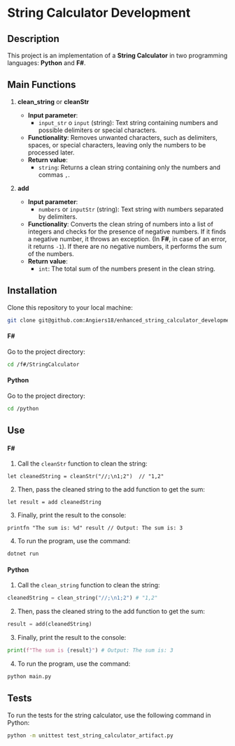 # String Calculator Development

## Description
This project is an implementation of a **String Calculator** in two programming languages: **Python** and **F#**.

## Main Functions
1. **clean_string** or **cleanStr**
   - **Input parameter**:
     - `input_str` o `input` (string): Text string containing numbers and possible delimiters or special characters.
   - **Functionality**:
     Removes unwanted characters, such as delimiters, spaces, or special characters, leaving only the numbers to be processed later.
   - **Return value**:
     - `string`: Returns a clean string containing only the numbers and commas `,`.

2. **add**
   - **Input parameter**:
     - `numbers` or `inputStr` (string): Text string with numbers separated by delimiters.
   - **Functionality**:
     Converts the clean string of numbers into a list of integers and checks for the presence of negative numbers. If it finds a negative number, it throws an exception. (In **F#**, in case of an error, it returns `-1`). If there are no negative numbers, it performs the sum of the numbers.
   - **Return value**:
     - `int`: The total sum of the numbers present in the clean string.

## Installation

Clone this repository to your local machine:
   ```bash
   git clone git@github.com:Angiers18/enhanced_string_calculator_development.git
   ```
#### F#

Go to the project directory:
 ```bash
cd /f#/StringCalculator
 ```

#### Python

Go to the project directory:
 ```bash
cd /python
 ```
## Use

#### F#

1. Call the `cleanStr` function to clean the string:

```f#
let cleanedString = cleanStr("//;\n1;2")  // "1,2"
 ```

2. Then, pass the cleaned string to the add function to get the sum:

```f#
let result = add cleanedString
 ```

3. Finally, print the result to the console:

```f#
printfn "The sum is: %d" result // Output: The sum is: 3
 ```

4. To run the program, use the command:

```bash
dotnet run
 ```

#### Python

1. Call the `clean_string` function to clean the string:

```python
cleanedString = clean_string("//;\n1;2") # "1,2"
 ```

2. Then, pass the cleaned string to the add function to get the sum:

```python
result = add(cleanedString)
 ```

3. Finally, print the result to the console:

```python
print(f"The sum is {result}") # Output: The sum is: 3
 ```

4. To run the program, use the command:

```bash
python main.py
 ```

## Tests

To run the tests for the string calculator, use the following command in Python:

```bash
python -m unittest test_string_calculator_artifact.py
 ```